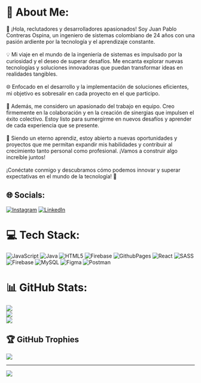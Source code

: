 # 💫 About Me:
🚀 ¡Hola, reclutadores y desarrolladores apasionados! Soy Juan Pablo Contreras Ospina, un ingeniero de sistemas colombiano de 24 años con una pasión ardiente por la tecnología y el aprendizaje constante.<br><br>💡 Mi viaje en el mundo de la ingeniería de sistemas es impulsado por la curiosidad y el deseo de superar desafíos. Me encanta explorar nuevas tecnologías y soluciones innovadoras que puedan transformar ideas en realidades tangibles.<br><br>🌐 Enfocado en el desarrollo y la implementación de soluciones eficientes, mi objetivo es sobresalir en cada proyecto en el que participo.<br><br>🤝 Además, me considero un apasionado del trabajo en equipo. Creo firmemente en la colaboración y en la creación de sinergias que impulsen el éxito colectivo. Estoy listo para sumergirme en nuevos desafíos y aprender de cada experiencia que se presente.<br><br>🌱 Siendo un eterno aprendiz, estoy abierto a nuevas oportunidades y proyectos que me permitan expandir mis habilidades y contribuir al crecimiento tanto personal como profesional. ¡Vamos a construir algo increíble juntos!<br><br>¡Conéctate conmigo y descubramos cómo podemos innovar y superar expectativas en el mundo de la tecnología! 🚀


## 🌐 Socials:
[![Instagram](https://img.shields.io/badge/Instagram-%23E4405F.svg?logo=Instagram&logoColor=white)](https://instagram.com/https://www.instagram.com/pablo_contreras05/) [![LinkedIn](https://img.shields.io/badge/LinkedIn-%230077B5.svg?logo=linkedin&logoColor=white)](https://linkedin.com/in/www.linkedin.com/in/juan-contreras-8b478b242) 

# 💻 Tech Stack:
![JavaScript](https://img.shields.io/badge/javascript-%23323330.svg?style=for-the-badge&logo=javascript&logoColor=%23F7DF1E) ![Java](https://img.shields.io/badge/java-%23ED8B00.svg?style=for-the-badge&logo=openjdk&logoColor=white) ![HTML5](https://img.shields.io/badge/html5-%23E34F26.svg?style=for-the-badge&logo=html5&logoColor=white) ![Firebase](https://img.shields.io/badge/firebase-%23039BE5.svg?style=for-the-badge&logo=firebase) ![GithubPages](https://img.shields.io/badge/github%20pages-121013?style=for-the-badge&logo=github&logoColor=white) ![React](https://img.shields.io/badge/react-%2320232a.svg?style=for-the-badge&logo=react&logoColor=%2361DAFB) ![SASS](https://img.shields.io/badge/SASS-hotpink.svg?style=for-the-badge&logo=SASS&logoColor=white) ![Firebase](https://img.shields.io/badge/Firebase-039BE5?style=for-the-badge&logo=Firebase&logoColor=white) ![MySQL](https://img.shields.io/badge/mysql-%2300000f.svg?style=for-the-badge&logo=mysql&logoColor=white) ![Figma](https://img.shields.io/badge/figma-%23F24E1E.svg?style=for-the-badge&logo=figma&logoColor=white) ![Postman](https://img.shields.io/badge/Postman-FF6C37?style=for-the-badge&logo=postman&logoColor=white)
# 📊 GitHub Stats:
![](https://github-readme-stats.vercel.app/api?username=jeco880522&theme=default&hide_border=false&include_all_commits=false&count_private=false)<br/>
![](https://github-readme-streak-stats.herokuapp.com/?user=jeco880522&theme=default&hide_border=false)<br/>
![](https://github-readme-stats.vercel.app/api/top-langs/?username=jeco880522&theme=default&hide_border=false&include_all_commits=false&count_private=false&layout=compact)

## 🏆 GitHub Trophies
![](https://github-profile-trophy.vercel.app/?username=jeco880522&theme=buddhism&no-frame=false&no-bg=true&margin-w=4)

---
[![](https://visitcount.itsvg.in/api?id=jeco880522&icon=0&color=0)](https://visitcount.itsvg.in)

<!-- Proudly created with GPRM ( https://gprm.itsvg.in ) -->